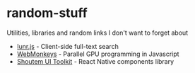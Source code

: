 # random-stuff
Utilities, libraries and random links I don't want to forget about

* [lunr.js](http://lunrjs.com/) - Client-side full-text search
* [WebMonkeys](https://github.com/MaiaVictor/WebMonkeys) - Parallel GPU programming in Javascript
* [Shoutem UI Toolkit](https://shoutem.github.io/ui/) - React Native components library
